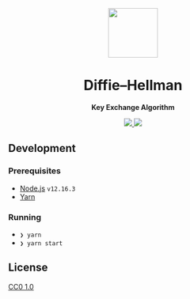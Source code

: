<div align="center">
  <img src="https://user-images.githubusercontent.com/11808903/83820116-06739a00-a6cc-11ea-82ff-a250457135d4.png" width="100"/>

  <h1>Diffie–Hellman</h1>

<b>Key Exchange Algorithm</b>

  <a href="https://phonetically.xyz">
    <img src="https://www.pwa-shields.com/1.0.0/series/classic/white/purple.svg"/>
  </a>

  <img src="https://user-images.githubusercontent.com/11808903/83822887-a3d1cc80-a6d2-11ea-8602-9c9bfe62a2c4.png" />
</div>

## Development

### Prerequisites

- [Node.js](https://nodejs.org/en) `v12.16.3`
- [Yarn](https://yarnpkg.com/en/)

### Running

- `❯ yarn`
- `❯ yarn start`

## License

[CC0 1.0](https://creativecommons.org/publicdomain/zero/1.0/)
